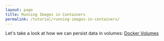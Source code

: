 ```yaml
---
layout: page
title: Running Images in Containers
permalink: /tutorial/running-images-in-containers/
---
```


Let's take a look at how we can persist data in volumes:
[Docker Volumes](../docker-volumes/)
